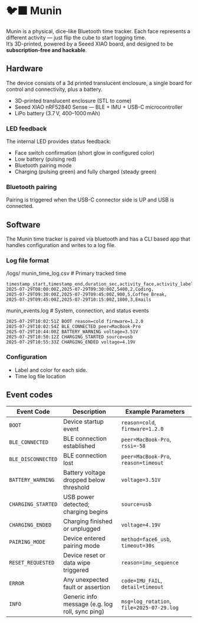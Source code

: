 # 🐦‍⬛ Munin

Munin is a physical, dice-like Bluetooth time tracker. Each face represents a different activity — just flip the cube to start logging time.  
It’s 3D-printed, powered by a Seeed XIAO board, and designed to be **subscription-free and hackable**.

## Hardware
The device consists of a 3d printed translucent enclosure, a single board for control and connectivity, plus a battery.

- 3D-printed translucent enclosure (STL to come)
- Seeed XIAO nRF52840 Sense — BLE + IMU + USB-C microcontroller
- LiPo battery (3.7 V, 400–1000 mAh)

### LED feedback
The internal LED provides status feedback:

- Face switch confirmation (short glow in configured color)
- Low battery (pulsing red)
- Bluetooth pairing mode
- Charging (pulsing green) and fully charged (steady green)

### Bluetooth pairing
Pairing is triggered when the USB-C connector side is UP and USB is connected.

## Software
The Munin time tracker is paired via bluetooth and has a CLI based app that handles configuration and writes to a log file.

### Log file format
/logs/
munin_time_log.csv       # Primary tracked time
```
timestamp_start,timestamp_end,duration_sec,activity_face,activity_label,notes
2025-07-29T08:00:00Z,2025-07-29T09:30:00Z,5400,2,Coding,
2025-07-29T09:30:00Z,2025-07-29T09:45:00Z,900,5,Coffee Break,
2025-07-29T09:45:00Z,2025-07-29T10:15:00Z,1800,3,Emails
```
munin_events.log         # System, connection, and status events
```
2025-07-29T10:02:51Z BOOT reason=cold firmware=1.2.0
2025-07-29T10:02:54Z BLE_CONNECTED peer=MacBook-Pro
2025-07-29T10:44:00Z BATTERY_WARNING voltage=3.51V
2025-07-29T10:50:12Z CHARGING_STARTED source=usb
2025-07-29T10:55:33Z CHARGING_ENDED voltage=4.19V
```

### Configuration
- Label and color for each side.
- Time log file location


## Event codes
| Event Code         | Description                                      | Example Parameters                        |
|--------------------|--------------------------------------------------|-------------------------------------------|
| `BOOT`             | Device startup event                             | `reason=cold`, `firmware=1.2.0`           |
| `BLE_CONNECTED`    | BLE connection established                       | `peer=MacBook-Pro`, `rssi=-58`            |
| `BLE_DISCONNECTED` | BLE connection lost                              | `peer=MacBook-Pro`, `reason=timeout`      |
| `BATTERY_WARNING`  | Battery voltage dropped below threshold          | `voltage=3.51V`                           |
| `CHARGING_STARTED` | USB power detected; charging begins              | `source=usb`                              |
| `CHARGING_ENDED`   | Charging finished or unplugged                   | `voltage=4.19V`                           |
| `PAIRING_MODE`     | Device entered pairing mode                      | `method=face6_usb`, `timeout=30s`         |
| `RESET_REQUESTED`  | Device reset or data wipe triggered              | `reason=imu_sequence`                     |
| `ERROR`            | Any unexpected fault or assertion                | `code=IMU_FAIL`, `detail=timeout`         |
| `INFO`             | Generic info message (e.g. log roll, sync ping)  | `msg=log_rotation`, `file=2025-07-29.log` |
